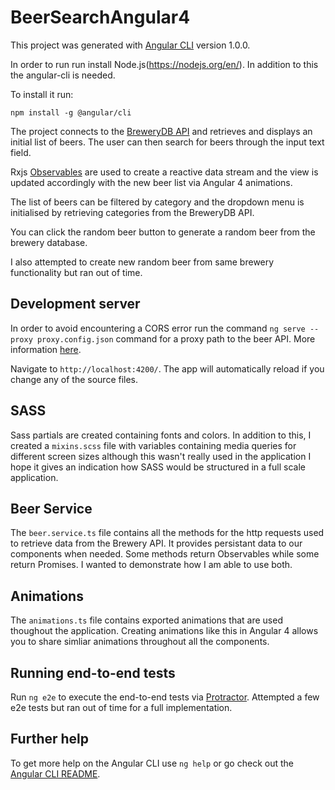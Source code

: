 # BeerSearchAngular4

This project was generated with [Angular CLI](https://github.com/angular/angular-cli) version 1.0.0.

In order to run run install Node.js(https://nodejs.org/en/). In addition to this the angular-cli is needed.

To install it run:

`
npm install -g @angular/cli
`

The project connects to the [BreweryDB API](http://www.brewerydb.com/developers) and retrieves and displays an initial list of beers. The user can then search for beers through the input text field. 

Rxjs [Observables](http://reactivex.io/documentation/observable.html) are used to create a reactive data stream and the view is updated accordingly with the new beer list via Angular 4 animations.

The list of beers can be filtered by category and the dropdown menu is initialised by retrieving categories from the BreweryDB API.

You can click the random beer button to generate a random beer from the brewery database.

I also attempted to create new random beer from same brewery functionality but ran out of time.

## Development server

In order to avoid encountering a CORS error run the command  `ng serve --proxy proxy.config.json` command for a proxy path to the beer API. More information [here](https://www.youtube.com/watch?v=OjmZPPKaj6A).

Navigate to `http://localhost:4200/`. The app will automatically reload if you change any of the source files.

## SASS

Sass partials are created containing fonts and colors. In addition to this, I created a `mixins.scss` file with variables containing media queries for different screen sizes although this wasn't really used in the application I hope it gives an indication how SASS would be structured in a full scale application.

## Beer Service

The `beer.service.ts` file contains all the methods for the http requests used to retrieve data from the Brewery API. It provides persistant data to our components when needed. Some methods return Observables while some return Promises. I wanted to demonstrate how I am able to use both.

## Animations

The `animations.ts` file contains exported animations that are used thoughout the application. Creating animations like this in Angular 4 allows you to share simliar animations throughout all the components.

## Running end-to-end tests

Run `ng e2e` to execute the end-to-end tests via [Protractor](http://www.protractortest.org/).
Attempted a few e2e tests but ran out of time for a full implementation.

## Further help

To get more help on the Angular CLI use `ng help` or go check out the [Angular CLI README](https://github.com/angular/angular-cli/blob/master/README.md).
